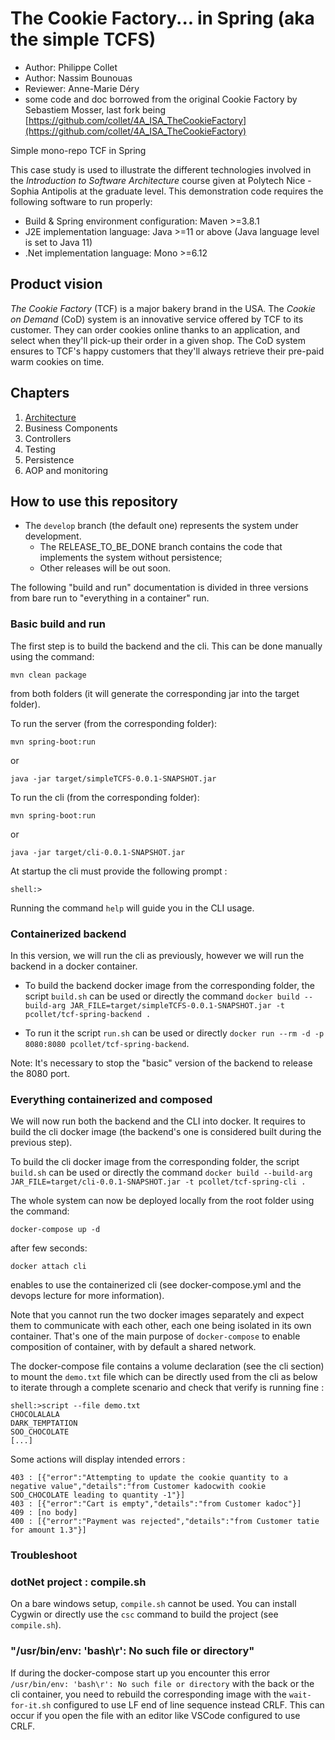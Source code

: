 # The Cookie Factory... in Spring (aka the simple TCFS)

  * Author: Philippe Collet
  * Author: Nassim Bounouas
  * Reviewer: Anne-Marie Déry
  * some code and doc borrowed from the original Cookie Factory by Sebastiem Mosser, last fork being [https://github.com/collet/4A_ISA_TheCookieFactory](https://github.com/collet/4A_ISA_TheCookieFactory)

Simple mono-repo TCF in Spring

This case study is used to illustrate the different technologies involved in the _Introduction to Software Architecture_  course given at Polytech Nice - Sophia Antipolis at the graduate level. This demonstration code requires the following software to run properly:

  * Build & Spring environment configuration: Maven >=3.8.1
  * J2E implementation language: Java >=11 or above (Java language level is set to Java 11)
  * .Net implementation language: Mono >=6.12

## Product vision

_The Cookie Factory_ (TCF) is a major bakery brand in the USA. The _Cookie on Demand_ (CoD) system is an innovative service offered by TCF to its customer. They can order cookies online thanks to an application, and select when they'll pick-up their order in a given shop. The CoD system ensures to TCF's happy customers that they'll always retrieve their pre-paid warm cookies on time.

## Chapters

  1. [Architecture](chapters/Architecture.md)
  2. Business Components
  3. Controllers
  4. Testing
  5. Persistence
  6. AOP and monitoring

## How to use this repository

  * The `develop` branch (the default one) represents the system under development. 
    * The RELEASE_TO_BE_DONE branch contains the code that implements the system without persistence;
    * Other releases will be out soon.

The following "build and run" documentation is divided in three versions from bare run to "everything in a container" run.

### Basic build and run

The first step is to build the backend and the cli. This can be done manually using the command:

    mvn clean package
 
from both folders (it will generate the corresponding jar into the target folder).

To run the server (from the corresponding folder):

    mvn spring-boot:run
    
or

    java -jar target/simpleTCFS-0.0.1-SNAPSHOT.jar

To run the cli (from the corresponding folder):

    mvn spring-boot:run
    
or

    java -jar target/cli-0.0.1-SNAPSHOT.jar

At startup the cli must provide the following prompt :

    shell:>

Running the command `help` will guide you in the CLI usage.

### Containerized backend

In this version, we will run the cli as previously, however we will run the backend in a docker container.

  * To build the backend docker image from the corresponding folder, the script `build.sh` can be used or directly the command `docker build --build-arg JAR_FILE=target/simpleTCFS-0.0.1-SNAPSHOT.jar -t pcollet/tcf-spring-backend .`

  * To run it the script `run.sh` can be used or directly `docker run --rm -d -p 8080:8080 pcollet/tcf-spring-backend`.

Note: It's necessary to stop the "basic" version of the backend to release the 8080 port.

### Everything containerized and composed

We will now run both the backend and the CLI into docker. It requires to build the cli docker image (the backend's one is considered built during the previous step).

To build the cli docker image from the corresponding folder, the script `build.sh` can be used or directly the command `docker build --build-arg JAR_FILE=target/cli-0.0.1-SNAPSHOT.jar -t pcollet/tcf-spring-cli .`

The whole system can now be deployed locally from the root folder using the command:

    docker-compose up -d
    
after few seconds:

    docker attach cli

enables to use the containerized cli (see docker-compose.yml and the devops lecture for more information).

Note that you cannot run the two docker images separately and expect them to communicate with each other, each one being isolated in its own container. That's one of the main purpose of `docker-compose` to enable composition of container, with by default a shared network.

The docker-compose file contains a volume declaration (see the cli section) to mount the `demo.txt` file which can be directly used from the cli as below to iterate through a complete scenario and check that verify is running fine :

```
shell:>script --file demo.txt
CHOCOLALALA
DARK_TEMPTATION
SOO_CHOCOLATE
[...]
```

Some actions will display intended errors :

```
403 : [{"error":"Attempting to update the cookie quantity to a negative value","details":"from Customer kadocwith cookie SOO_CHOCOLATE leading to quantity -1"}]
403 : [{"error":"Cart is empty","details":"from Customer kadoc"}]
409 : [no body]
400 : [{"error":"Payment was rejected","details":"from Customer tatie for amount 1.3"}]
```

### Troubleshoot

### dotNet project : compile.sh

On a bare windows setup, `compile.sh` cannot be used. You can install Cygwin or directly use the `csc` command to build the project (see `compile.sh`).
### "/usr/bin/env: 'bash\r': No such file or directory"

If during the docker-compose start up you encounter this error `/usr/bin/env: 'bash\r': No such file or directory` with the back or the cli container, you need to rebuild the corresponding image with the `wait-for-it.sh` configured to use LF end of line sequence instead CRLF. This can occur if you open the file with an editor like VSCode configured to use CRLF.